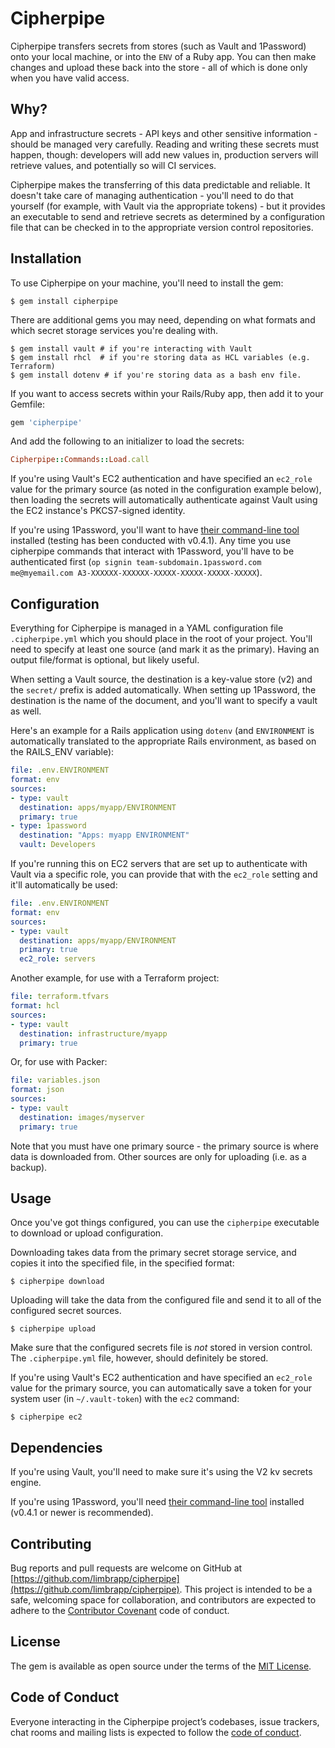 # Cipherpipe

Cipherpipe transfers secrets from stores (such as Vault and 1Password) onto your local machine, or into the `ENV` of a Ruby app. You can then make changes and upload these back into the store - all of which is done only when you have valid access.

## Why?

App and infrastructure secrets - API keys and other sensitive information - should be managed very carefully. Reading and writing these secrets must happen, though: developers will add new values in, production servers will retrieve values, and potentially so will CI services.

Cipherpipe makes the transferring of this data predictable and reliable. It doesn't take care of managing authentication - you'll need to do that yourself (for example, with Vault via the appropriate tokens) - but it provides an executable to send and retrieve secrets as determined by a configuration file that can be checked in to the appropriate version control repositories.

## Installation

To use Cipherpipe on your machine, you'll need to install the gem:

    $ gem install cipherpipe

There are additional gems you may need, depending on what formats and which secret storage services you're dealing with.

    $ gem install vault # if you're interacting with Vault
    $ gem install rhcl  # if you're storing data as HCL variables (e.g. Terraform)
    $ gem install dotenv # if you're storing data as a bash env file.

If you want to access secrets within your Rails/Ruby app, then add it to your Gemfile:

```ruby
gem 'cipherpipe'
```

And add the following to an initializer to load the secrets:

```ruby
Cipherpipe::Commands::Load.call
```

If you're using Vault's EC2 authentication and have specified an `ec2_role` value for the primary source (as noted in the configuration example below), then loading the secrets will automatically authenticate against Vault using the EC2 instance's PKCS7-signed identity.

If you're using 1Password, you'll want to have [their command-line tool](https://support.1password.com/command-line-getting-started/) installed (testing has been conducted with v0.4.1). Any time you use cipherpipe commands that interact with 1Password, you'll have to be authenticated first (`op signin team-subdomain.1password.com me@myemail.com A3-XXXXXX-XXXXXX-XXXXX-XXXXX-XXXXX-XXXXX`).

## Configuration

Everything for Cipherpipe is managed in a YAML configuration file `.cipherpipe.yml` which you should place in the root of your project. You'll need to specify at least one source (and mark it as the primary). Having an output file/format is optional, but likely useful.

When setting a Vault source, the destination is a key-value store (v2) and the `secret/` prefix is added automatically. When setting up 1Password, the destination is the name of the document, and you'll want to specify a vault as well.

Here's an example for a Rails application using `dotenv` (and `ENVIRONMENT` is automatically translated to the appropriate Rails environment, as based on the RAILS_ENV variable):

```yml
file: .env.ENVIRONMENT
format: env
sources:
- type: vault
  destination: apps/myapp/ENVIRONMENT
  primary: true
- type: 1password
  destination: "Apps: myapp ENVIRONMENT"
  vault: Developers
```

If you're running this on EC2 servers that are set up to authenticate with Vault via a specific role, you can provide that with the `ec2_role` setting and it'll automatically be used:

```yml
file: .env.ENVIRONMENT
format: env
sources:
- type: vault
  destination: apps/myapp/ENVIRONMENT
  primary: true
  ec2_role: servers
```

Another example, for use with a Terraform project:

```yml
file: terraform.tfvars
format: hcl
sources:
- type: vault
  destination: infrastructure/myapp
  primary: true
```

Or, for use with Packer:

```yml
file: variables.json
format: json
sources:
- type: vault
  destination: images/myserver
  primary: true
```

Note that you must have one primary source - the primary source is where data is downloaded from. Other sources are only for uploading (i.e. as a backup).

## Usage

Once you've got things configured, you can use the `cipherpipe` executable to download or upload configuration.

Downloading takes data from the primary secret storage service, and copies it into the specified file, in the specified format:

    $ cipherpipe download

Uploading will take the data from the configured file and send it to all of the configured secret sources.

    $ cipherpipe upload

Make sure that the configured secrets file is _not_ stored in version control. The `.cipherpipe.yml` file, however, should definitely be stored.

If you're using Vault's EC2 authentication and have specified an `ec2_role` value for the primary source, you can automatically save a token for your system user (in `~/.vault-token`) with the `ec2` command:

    $ cipherpipe ec2

## Dependencies

If you're using Vault, you'll need to make sure it's using the V2 kv secrets engine.

If you're using 1Password, you'll need [their command-line tool](https://support.1password.com/command-line-getting-started/) installed (v0.4.1 or newer is recommended).

## Contributing

Bug reports and pull requests are welcome on GitHub at [https://github.com/limbrapp/cipherpipe](https://github.com/limbrapp/cipherpipe). This project is intended to be a safe, welcoming space for collaboration, and contributors are expected to adhere to the [Contributor Covenant](http://contributor-covenant.org) code of conduct.

## License

The gem is available as open source under the terms of the [MIT License](https://opensource.org/licenses/MIT).

## Code of Conduct

Everyone interacting in the Cipherpipe project’s codebases, issue trackers, chat rooms and mailing lists is expected to follow the [code of conduct](https://github.com/pat/cipherpipe/blob/master/CODE_OF_CONDUCT.md).

